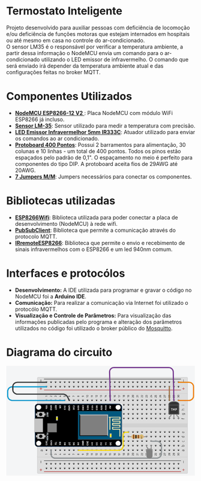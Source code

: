 # Termostato Inteligente
Projeto desenvolvido para auxiliar pessoas com deficiência de locomoção e/ou deficiência de funções motoras que estejam internados em hospitais ou até mesmo em casa no controle do ar-condicionado.  
O sensor LM35 é o responsável por verificar a temperatura ambiente, a partir dessa informação o NodeMCU envia um comando para o ar-condicionado utilizando o LED emissor de infravermelho. O comando que será enviado irá depender da temperatura ambiente atual e das configurações feitas no broker MQTT.

# Componentes Utilizados
- [**NodeMCU ESP8266-12 V2** ](https://www.robocore.net/loja/iot/nodemcu-esp8266-12-v2): Placa NodeMCU com módulo WiFi ESP8266 já incluso.
- [**Sensor LM-35**](https://www.robocore.net/loja/sensores/sensor-de-temperatura-lm35): Sensor utilizado para medir a temperatura com precisão.
- [**LED Emissor Infravermelhor 5mm IR333C**](https://www.robocore.net/loja/itens-eletronicos/kit-receptor-e-emissor-ir-5mm): Atuador utilizado para enviar os comandos ao ar condicionado.
- [**Protoboard 400 Pontos**](https://www.robocore.net/loja/protoboard/protoboard-400-pontos): Possui 2 barramentos para alimentação, 30 colunas e 10 linhas - um total de 400 pontos. Todos os pinos estão espaçados pelo padrão de 0,1". O espaçamento no meio é perfeito para componentes do tipo DIP. A protoboard aceita fios de 29AWG até 20AWG.
- [**7 Jumpers M/M**](https://www.robocore.net/loja/cabos-conectores/jumper-premium-macho-macho-20cm): Jumpers necessários para conectar os componentes.

# Bibliotecas utilizadas
- [**ESP8266Wifi**](https://github.com/ekstrand/ESP8266wifi): Biblioteca utilizada para poder conectar a placa de desenvolvimento (NodeMCU) à rede wifi.
- [**PubSubClient**](https://github.com/knolleary/pubsubclient): Biblioteca que permite a comunicação através do protocolo MQTT.
- [**IRremoteESP8266**](https://github.com/crankyoldgit/IRremoteESP8266): Biblioteca que permite o envio e recebimento de sinais infravermelhos com o ESP8266 e um led 940nm comum.

# Interfaces e protocólos
- **Desenvolvimento:** A IDE utilizada para programar e gravar o código no NodeMCU foi a **Arduino IDE**.
- **Comunicação:** Para realizar a comunicação via Internet foi utilizado o protocólo MQTT.
- **Visualização e Controle de Parâmetros:** Para visualização das informações publicadas pelo programa e alteração dos parâmetros utilizados no código foi utilizado o broker público do [Mosquitto](https://mosquitto.org/).

# Diagrama do circuito
![Diagrama do circuito do termostato inteligente](https://github.com/TSmota/OIC-smart-thermostat/blob/master/diagrama.png)
